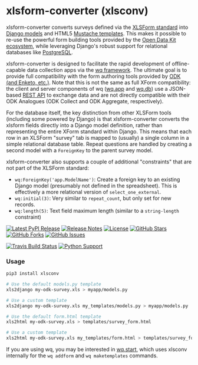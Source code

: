 # xlsform-converter (xlsconv)

xlsform-converter converts surveys defined via the [XLSForm standard] into [Django models] and HTML5 [Mustache templates].  This makes it possible to re-use the powerful form building tools provided by the [Open Data Kit ecosystem][ecosystem], while leveraging Django's robust support for relational databases like [PostgreSQL].

xlsform-converter is designed to facilitate the rapid development of offline-capable data collection apps via the [wq framework].  The ultimate goal is to provide full compatibility with the form authoring tools provided by [ODK (and Enketo, etc.)][ecosystem].  Note that this is not the same as full XForm compatibility: the client and server components of wq ([wq.app] and [wq.db]) use a JSON-based [REST API] to exchange data and are not directly compatible with their ODK Analogues (ODK Collect and ODK Aggregate, respectively).

For the database itself, the key distinction from other XLSForm tools (including some powered by Django) is that xlsform-converter converts the xlsform fields directly into a Django model definition, rather than representing the entire XForm standard within Django.  This means that each row in an XLSForm "survey" tab is mapped to (usually) a single column in a simple relational database table.  Repeat questions are handled by creating a second model with a `ForeignKey` to the parent survey model.

xlsform-converter also supports a couple of additional "constraints" that are not part of the XLSForm standard:

 * `wq:ForeignKey('app.ModelName')`: Create a foreign key to an existing Django model (presumably not defined in the spreadsheet).  This is effectively a more relational version of `select_one_external`.
 * `wq:initial(3)`: Very similar to `repeat_count`, but only set for new records.
 * `wq:length(5)`: Text field maximum length (similar to a `string-length` constraint)

[![Latest PyPI Release](https://img.shields.io/pypi/v/xlsconv.svg)](https://pypi.python.org/pypi/xlsconv)
[![Release Notes](https://img.shields.io/github/release/wq/xlsform-converter.svg)](https://github.com/wq/xlsform-converter/releases)
[![License](https://img.shields.io/pypi/l/xlsconv.svg)](https://github.com/wq/xlsform-converter/blob/master/LICENSE)
[![GitHub Stars](https://img.shields.io/github/stars/wq/xlsform-converter.svg)](https://github.com/wq/xlsform-converter/stargazers)
[![GitHub Forks](https://img.shields.io/github/forks/wq/xlsform-converter.svg)](https://github.com/wq/xlsform-converter/network)
[![GitHub Issues](https://img.shields.io/github/issues/wq/xlsform-converter.svg)](https://github.com/wq/xlsform-converter/issues)

[![Travis Build Status](https://img.shields.io/travis/wq/xlsform-converter/master.svg)](https://travis-ci.org/wq/xlsform-converter)
[![Python Support](https://img.shields.io/pypi/pyversions/xlsconv.svg)](https://pypi.python.org/pypi/xlsconv)

### Usage

```bash
pip3 install xlsconv

# Use the default models.py template
xls2django my-odk-survey.xls > myapp/models.py

# Use a custom template
xls2django my-odk-survey.xls my_templates/models.py > myapp/models.py

# Use the default form.html template
xls2html my-odk-survey.xls > templates/survey_form.html

# Use a custom template
xls2html my-odk-survey.xls my_templates/form.html > templates/survey_form.html
```

If you are using wq, you may be interested in [wq.start], which uses xlsconv internally for the `wq addform` and `wq maketemplates` commands.

[XLSForm standard]: http://xlsform.org/
[Django models]: https://docs.djangoproject.com/en/1.9/topics/db/models/
[Mustache templates]: https://wq.io/docs/templates
[ecosystem]: https://enketo.org/openrosa
[PostgreSQL]: http://www.postgresql.org/
[wq framework]: https://wq.io/
[wq.app]: https://wq.io/wq.app
[wq.db]: https://wq.io/wq.db
[REST API]: https://wq.io/docs/url-structure
[wq.start]: https://github.com/wq/wq-django-template
